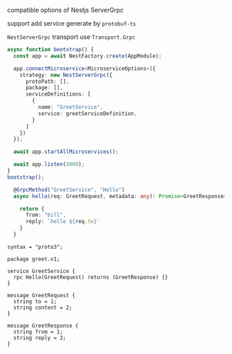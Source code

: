 
compatible options of Nestjs ServerGrpc

support add service generate by `protobuf-ts`

`NestServerGrpc` transport use `Transport.Grpc`

```ts
async function bootstrap() {
  const app = await NestFactory.create(AppModule);

  app.connectMicroservice<MicroserviceOptions>({
    strategy: new NestServerGrpc({
      protoPath: [],
      package: [],
      serviceDefinitions: [
        {
          name: "GreetService",
          service: greetServiceDefinition,
        }
      ]
    })
  });

  await app.startAllMicroservices();

  await app.listen(3000);
}
bootstrap();
```

```ts
  @GrpcMethod("GreetService", "Hello")
  async hello(req: GreetRequest, metadata: any): Promise<GreetResponse>{

    return {
      from: "bill",
      reply: `hello ${req.to}`
    }
  }

```


```proto3
syntax = "proto3";

package greet.v1;

service GreetService {
  rpc Hello(GreetRequest) returns (GreetResponse) {}
}

message GreetRequest {
  string to = 1;
  string content = 2;
}

message GreetResponse {
  string from = 1;
  string reply = 2;
}
```